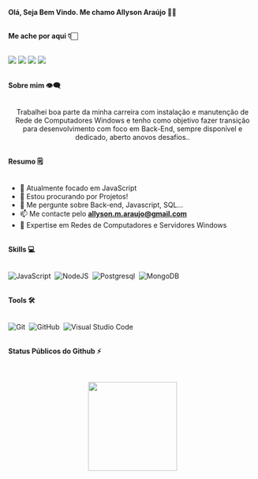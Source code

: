 <summary><b>
<p> Olá, Seja Bem Vindo. Me chamo Allyson Araújo 🖖🏻 </p>
 </b></summary>
<br>

<summary><b> Me ache por aqui 👇🏻 </b></summary>
<br>

[<img src="https://img.shields.io/badge/linkedin-%230077B5.svg?&style=for-the-badge&logo=linkedin&logoColor=white" />](https://www.linkedin.com/in/allysonmaraujo/)
[<img src = "https://img.shields.io/badge/instagram-%23E4405F.svg?&style=for-the-badge&logo=instagram&logoColor=white">](https://www.instagram.com/allyson.m.araujo/)
[<img src="https://img.shields.io/badge/gmail-D14836?&style=for-the-badge&logo=gmail&logoColor=white&link=mailto:allyson.m.araujo@gmail.com">](mailto:allyson.m.araujo@gmail.com)
<a href="https://discord.gg/allyson.m.araujo" target="_blank"><img src="https://img.shields.io/badge/Discord-7289DA?style=for-the-badge&logo=discord&logoColor=white" target="_blank"></a>
<br>
<br>
<summary><b>Sobre mim 👁‍🗨 </b></summary>
<br>

<p align="center">
Trabalhei boa parte da minha carreira com instalação e manutenção de Rede de Computadores Windows e tenho como objetivo fazer transição para
desenvolvimento com foco em Back-End, sempre disponível e dedicado, aberto anovos desafios.. 
</p>

<br>

<summary><b>Resumo 🗒 </b></summary>
<br>

- 🌱 Atualmente focado em JavaScript
- 🤔 Estou procurando por Projetos!
- 💬 Me pergunte sobre Back-end, Javascript, SQL...
- 📫 Me contacte pelo **allyson.m.araujo@gmail.com**
- 🧠 Expertise em Redes de Computadores e Servidores Windows

<br>

<summary><b>Skills 💻</b></summary>
<br>

![JavaScript](https://img.shields.io/badge/Javascript-F7DF1E.svg?style=for-the-badge&logo=javascript&logoColor=black)&nbsp;
![NodeJS](https://img.shields.io/badge/node.js-6DA55F?style=for-the-badge&logo=node.js&logoColor=white)&nbsp;
![Postgresql](https://img.shields.io/badge/postgresql-%23316192.svg?style=for-the-badge&logo=postgresql&logoColor=white)&nbsp;
![MongoDB](https://img.shields.io/badge/MongoDB-%234ea94b.svg?style=for-the-badge&logo=mongodb&logoColor=white)&nbsp;
<br>
<br>
<summary><b>Tools 🛠</b></summary>
<br>

![Git](https://img.shields.io/badge/-git-red?style=for-the-badge&logo=Git&logoColor=white)&nbsp;
![GitHub](https://img.shields.io/badge/-GitHub-181717?style=for-the-badge&logo=github)&nbsp;
![Visual Studio Code](https://img.shields.io/badge/-VSCODE-007ACC?style=for-the-badge&&logo=visual-studio-code&logoColor=white)&nbsp;
<br>
<br>
<summary><b>Status Públicos do Github ⚡</b></summary>
<br>
<br>
<p align="center">

<img height="180em" src="https://github-readme-stats.vercel.app/api?username=allysonmaraujo&show_icons=true&theme=radical"/>
</p>
</details>
